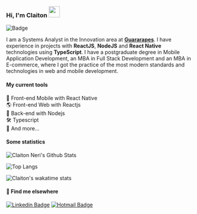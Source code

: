 ### Hi, I'm Claiton <img src="https://media.giphy.com/media/hvRJCLFzcasrR4ia7z/giphy.gif" width="30px">
![Badge](https://komarev.com/ghpvc/?username=claitonneri&color=green)

I am a Systems Analyst in the Innovation area at [**Guararapes**](https://www.guararapes.com.br). I have experience in projects with **ReactJS**, **NodeJS** and **React Native** technologies using **TypeScript**. I have a postgraduate degree in Mobile Application Development, an MBA in Full Stack Development and an MBA in E-commerce, where I got the practice of the most modern standards and technologies in web and mobile development.

#### My current tools
📲 Front-end Mobile with React Native  
🌎 Front-end Web with Reactjs  
📡 Back-end with Nodejs  
🛠️ Typescript  
🧰 And more...  

#### Some statistics
![Claiton Neri's Github Stats](https://github-readme-stats-claitonneri.vercel.app/api?username=claitonneri&count_private=true&show_icons=true&theme=radical&bg_color=ffffff&title_color=191919&text_color=4c4c4c&icon_color=2B7EC6)

![Top Langs](https://github-readme-stats-claitonneri.vercel.app/api/top-langs/?username=claitonneri&count_private=true&layout=compact&theme=radical&bg_color=ffffff&title_color=191919&text_color=4c4c4c&icon_color=2B7EC6)

![Claiton's wakatime stats](https://github-readme-stats-claitonneri.vercel.app/api/wakatime?username=claitonneri)

#### 💬 Find me elsewhere
[![Linkedin Badge](https://img.shields.io/badge/-Linkedin-blue?style=for-the-badge&logo=Linkedin&logoColor=white&link=https://www.linkedin.com/in/claitonneri/)](https://www.linkedin.com/in/claitonneri/) 
[![Hotmail Badge](https://img.shields.io/badge/-claitonneri@hotmail.com-c14438?style=for-the-badge&logo=microsoftoutlook&color=blue&logoColor=white&link=mailto:claitonneri@hotmail.com)](mailto:claitonneri@hotmail.com)
